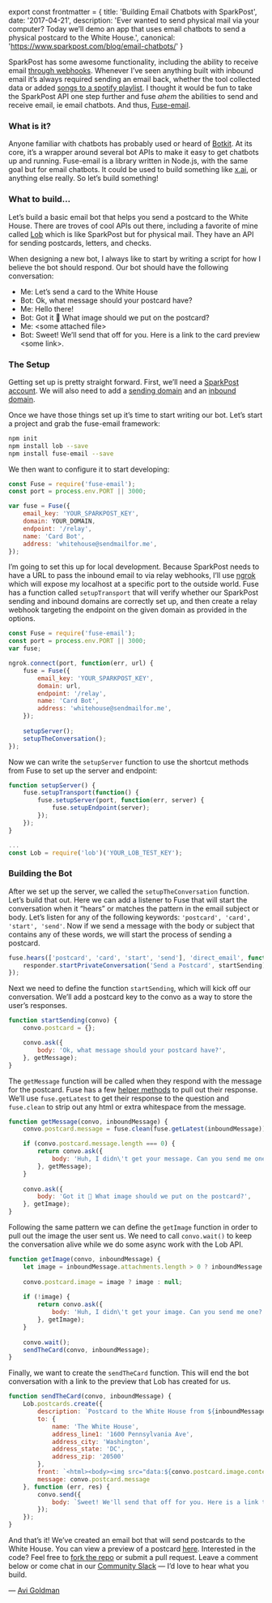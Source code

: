 export const frontmatter = { 
  title: 'Building Email Chatbots with SparkPost',
  date: '2017-04-21',
  description: 'Ever wanted to send physical mail via your computer? Today we’ll demo an app that uses email chatbots to send a physical postcard to the White House.',
  canonical: 'https://www.sparkpost.com/blog/email-chatbots/'
}


SparkPost has some awesome functionality, including the ability to receive email [through webhooks](https://www.sparkpost.com/blog/webhooks-beyond-the-basics/). Whenever I’ve seen anything built with inbound email it’s always required sending an email back, whether the tool collected data or added [songs to a spotify playlist](https://github.com/aydrian/jukepost). I thought it would be fun to take the SparkPost API one step further and fuse *ahem* the abilities to send and receive email, ie email chatbots. And thus, [Fuse-email](https://github.com/avigoldman/fuse-email).

### What is it?
Anyone familiar with chatbots has probably used or heard of [Botkit](https://github.com/howdyai/botkit). At its core, it’s a wrapper around several bot APIs to make it easy to get chatbots up and running. Fuse-email is a library written in Node.js, with the same goal but for email chatbots. It could be used to build something like [x.ai](https://x.ai/), or anything else really. So let’s build something!

### What to build…
Let’s build a basic email bot that helps you send a postcard to the White House. There are troves of cool APIs out there, including a favorite of mine called [Lob](https://lob.com/) which is like SparkPost but for physical mail. They have an API for sending postcards, letters, and checks.

When designing a new bot, I always like to start by writing a script for how I believe the bot should respond. Our bot should have the following conversation:

* Me: Let’s send a card to the White House
* Bot: Ok, what message should your postcard have?
* Me: Hello there!
* Bot: Got it 🙂 What image should we put on the postcard?
* Me: &lt;some attached file&gt;
* Bot: Sweet! We’ll send that off for you. Here is a link to the card preview &lt;some link&gt;.

### The Setup
Getting set up is pretty straight forward. First, we’ll need a [SparkPost account](https://app.sparkpost.com/join). We will also need to add a [sending domain](https://www.sparkpost.com/docs/getting-started/getting-started-sparkpost/#preparing-your-from-address) and an [inbound domain](https://www.sparkpost.com/docs/tech-resources/inbound-email-relay-webhook/).

Once we have those things set up it’s time to start writing our bot. Let’s start a project and grab the fuse-email framework:

```sh
npm init
npm install lob --save
npm install fuse-email --save
```

We then want to configure it to start developing:

```js
const Fuse = require('fuse-email');
const port = process.env.PORT || 3000;

var fuse = Fuse({
	email_key: 'YOUR_SPARKPOST_KEY',
	domain: YOUR_DOMAIN,
	endpoint: '/relay',
	name: 'Card Bot',
	address: 'whitehouse@sendmailfor.me',
});
```

I’m going to set this up for local development. Because SparkPost needs to have a URL to pass the inbound email to via relay webhooks, I’ll use [ngrok](https://ngrok.com/) which will expose my localhost at a specific port to the outside world. Fuse has a function called `setupTransport` that will verify whether our SparkPost sending and inbound domains are correctly set up, and then create a relay webhook targeting the endpoint on the given domain as provided in the options.

```js
const Fuse = require('fuse-email');
const port = process.env.PORT || 3000;
var fuse;

ngrok.connect(port, function(err, url) {
	fuse = Fuse({
		email_key: 'YOUR_SPARKPOST_KEY',
		domain: url,
		endpoint: '/relay',
		name: 'Card Bot',
		address: 'whitehouse@sendmailfor.me',
	});
	
	setupServer();
	setupTheConversation();
});
```


Now we can write the `setupServer` function to use the shortcut methods from Fuse to set up the server and endpoint:

```js
function setupServer() {
	fuse.setupTransport(function() {
		fuse.setupServer(port, function(err, server) {
			fuse.setupEndpoint(server);
		});
	});
}

...
const Lob = require('lob')('YOUR_LOB_TEST_KEY');
```


### Building the Bot
After we set up the server, we called the `setupTheConversation` function. Let’s build that out. Here we can add a listener to Fuse that will start the conversation when it “hears” or matches the pattern in the email subject or body. Let’s listen for any of the following keywords: `'postcard', 'card', 'start', 'send'`. Now if we send a message with the body or subject that contains any of these words, we will start the process of sending a postcard.

```js
fuse.hears(['postcard', 'card', 'start', 'send'], 'direct_email', function(responder, inboundMessage) {
	responder.startPrivateConversation('Send a Postcard', startSending);
});
```

Next we need to define the function `startSending`, which will kick off our conversation. We’ll add a postcard key to the convo as a way to store the user’s responses.

```js
function startSending(convo) {
	convo.postcard = {};

	convo.ask({
		body: 'Ok, what message should your postcard have?',
	}, getMessage);
}
```

The `getMessage` function will be called when they respond with the message for the postcard. Fuse has a few [helper methods](https://github.com/aymg/fuse-email#helper-functions) to pull out their response. We’ll use `fuse.getLatest` to get their response to the question and `fuse.clean` to strip out any html or extra whitespace from the message.

```js
function getMessage(convo, inboundMessage) {
	convo.postcard.message = fuse.clean(fuse.getLatest(inboundMessage)) || '';

	if (convo.postcard.message.length === 0) {
		return convo.ask({
			body: 'Huh, I didn\'t get your message. Can you send me one?',
		}, getMessage);
	}
	
	convo.ask({
		body: 'Got it 🙂 What image should we put on the postcard?',
	}, getImage);
}
```

Following the same pattern we can define the `getImage` function in order to pull out the image the user sent us. We need to call `convo.wait()` to keep the conversation alive while we do some async work with the Lob API.

```js
function getImage(convo, inboundMessage) {
	let image = inboundMessage.attachments.length > 0 ? inboundMessage.attachments[0] : null;
	
	convo.postcard.image = image ? image : null;
	
	if (!image) {
		return convo.ask({
			body: 'Huh, I didn\'t get your image. Can you send me one?',
		}, getImage);
	}
	
	convo.wait();
	sendTheCard(convo, inboundMessage);
}
```

Finally, we want to create the `sendTheCard` function. This will end the bot conversation with a link to the preview that Lob has created for us.

```js
function sendTheCard(convo, inboundMessage) {
	Lob.postcards.create({
		description: `Postcard to the White House from ${inboundMessage.from}`,
		to: {
			name: 'The White House',
			address_line1: '1600 Pennsylvania Ave',
			address_city: 'Washington',
			address_state: 'DC',
			address_zip: '20500'
		},
		front: `<html><body><img src="data:${convo.postcard.image.contentType};base64,'${convo.postcard.image.content.toString('base64')}"/></html>`,
		message: convo.postcard.message
	}, function (err, res) {
		convo.send({
			body: `Sweet! We'll send that off for you. Here is a link to the card preview ${res.url}.`
		});
	});
}
```

And that’s it! We’ve created an email bot that will send postcards to the White House. You can view a preview of a postcard [here](https://drive.google.com/file/d/0BxmoST0Dole9VGQ1T2xOdzZST00/view). Interested in the code? Feel free to [fork the repo](https://github.com/avigoldman/fuse-email) or submit a pull request. Leave a comment below or come chat in our [Community Slack](http://slack.sparkpost.com/) — I’d love to hear what you build.

— [Avi Goldman](https://twitter.com/theavigoldman)